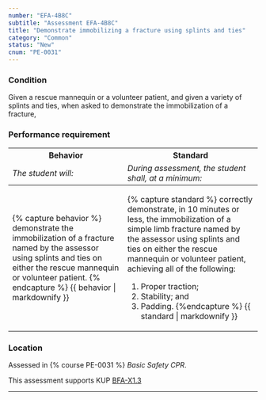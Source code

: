 ```yaml
---
number: "EFA-4B8C"
subtitle: "Assessment EFA-4B8C"
title: "Demonstrate immobilizing a fracture using splints and ties"
category: "Common"
status: "New"
cnum: "PE-0031"
---
```

### Condition

Given a rescue mannequin or a volunteer patient, and given a variety of splints and ties, when asked to demonstrate the immobilization of a fracture,

### Performance requirement 

<table width='100%' class='Guidelines'>
 <thead>
 <tr>
     <th class='thirty'>Behavior</th>
     <th class='seventy'>Standard</th>
 </tr>
 <tr>
     <td><em>The student will:</em></td>
     <td><em>During assessment, the student shall, at a minimum:</em></td>
 </tr>
 </thead>
 <tbody>
 

<tr><td>

{% capture behavior %}
demonstrate the immobilization of a fracture named by the assessor using splints and ties on either the rescue mannequin or volunteer patient.
{% endcapture %}
{{ behavior | markdownify }}

</td><td>

{% capture standard %}
correctly demonstrate,  in 10 minutes or less, the immobilization of a simple limb fracture named by the assessor using splints and ties on either the rescue mannequin or volunteer patient, achieving all of the following:
 
1.  Proper traction; 
2.  Stability; and 
3.  Padding.
{%endcapture %}
{{ standard | markdownify }}

</td></tr>



 </tbody>
 </table>

### Location

Assessed in  {% course  PE-0031 %}  *Basic Safety CPR*.

This assessment supports KUP [BFA-X1.3]({{site.baseurl}}/tables/613.html#BFA-X1.3)

***

